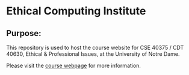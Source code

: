 Ethical Computing Institute
=================

## Purpose:
This repository is used to host the course website for CSE 40375 / CDT 40630, Ethical & Professional Issues, at the University of Notre Dame.

Please visit the [course webpage](https://nkremerh.github.io/ethical-computing-institute/) for more information.
